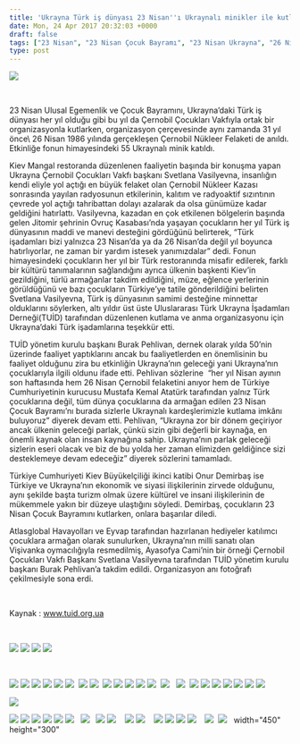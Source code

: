 ```yaml
---
title: 'Ukrayna Türk iş dünyası 23 Nisan''ı Ukraynalı minikler ile kutladı'
date: Mon, 24 Apr 2017 20:32:03 +0000
draft: false
tags: ["23 Nisan", "23 Nisan Çocuk Bayramı", "23 Nisan Ukrayna", "26 Nisan Çernobil", "26 Nisan Çernobil Nükleer Felaketi", "cernobil", "TUİD (Türk Ukrayna İşadamları Derneği)"]
type: post
---
```


![](https://burakpehlivan.org/wp-content/uploads/2017/04/IMG_3963-75.jpg)

 

23 Nisan Ulusal Egemenlik ve Çocuk Bayramını, Ukrayna’daki Türk iş dünyası her yıl olduğu gibi bu yıl da Çernobil Çocukları Vakfıyla ortak bir organizasyonla kutlarken, organizasyon çerçevesinde aynı zamanda 31 yıl önce\\ 26 Nisan 1986 yılında gerçekleşen Çernobil Nükleer Felaketi de anıldı. Etkinliğe fonun himayesindeki 55 Ukraynalı minik katıldı.

Kiev Mangal restoranda düzenlenen faaliyetin başında bir konuşma yapan Ukrayna Çernobil Çocukları Vakfı başkanı Svetlana Vasilyevna, insanlığın kendi eliyle yol açtığı en büyük felaket olan Çernobil Nükleer Kazası sonrasında yayılan radyosunun etkilerinin, kalıtım ve radyoaktif sızıntının çevrede yol açtığı tahribattan dolayı azalarak da olsa günümüze kadar geldiğini hatırlattı. Vasilyevna, kazadan en çok etkilenen bölgelerin başında gelen Jitomir şehrinin Ovruç Kasabası’nda yaşayan çocukların her yıl Türk iş dünyasının maddi ve manevi desteğini gördüğünü belirterek, “Türk işadamları bizi yalnızca 23 Nisan’da ya da 26 Nisan’da değil yıl boyunca hatırlıyorlar, ne zaman bir yardım istesek yanımızdalar” dedi. Fonun himayesindeki çocukların her yıl bir Türk restoranında misafir edilerek, farklı bir kültürü tanımalarının sağlandığını ayrıca ülkenin başkenti Kiev’in gezildiğini, türlü armağanlar takdim edildiğini, müze, eğlence yerlerinin görüldüğünü ve bazı çocukların Türkiye’ye tatile gönderildiğini belirten Svetlana Vasilyevna, Türk iş dünyasının samimi desteğine minnettar olduklarını söylerken, altı yıldır üst üste Uluslararası Türk Ukrayna İşadamları Derneği(TUİD) tarafından düzenlenen kutlama ve anma organizasyonu için Ukrayna’daki Türk işadamlarına teşekkür etti.

TUİD yönetim kurulu başkanı Burak Pehlivan, dernek olarak yılda 50’nin üzerinde faaliyet yaptıklarını ancak bu faaliyetlerden en önemlisinin bu faaliyet olduğunu zira bu etkinliğin Ukrayna’nın geleceği yani Ukrayna’nın çocuklarıyla ilgili oldunu ifade etti. Pehlivan sözlerine  “her yıl Nisan ayının son haftasında hem 26 Nisan Çernobil felaketini anıyor hem de Türkiye Cumhuriyetinin kurucusu Mustafa Kemal Atatürk tarafından yalnız Türk çocuklarına değil, tüm dünya çocuklarına da armağan edilen 23 Nisan Çocuk Bayramı’nı burada sizlerle Ukraynalı kardeşlerimizle kutlama imkânı buluyoruz” diyerek devam etti. Pehlivan, “Ukrayna zor bir dönem geçiriyor ancak ülkenin geleceği parlak, çünkü sizin gibi değerli bir kaynağa, en önemli kaynak olan insan kaynağına sahip. Ukrayna’nın parlak geleceği sizlerin eseri olacak ve biz de bu yolda her zaman elimizden geldiğince sizi desteklemeye devam edeceğiz” diyerek sözlerini tamamladı.

Türkiye Cumhuriyeti Kiev Büyükelçiliği ikinci katibi Onur Demirbaş ise Türkiye ve Ukrayna’nın ekonomik ve siyasi ilişkilerinin zirvede olduğunu, aynı şekilde başta turizm olmak üzere kültürel ve insani ilişkilerinin de mükemmele yakın bir düzeye ulaştığını söyledi. Demirbaş, çocukların 23 Nisan Çocuk Bayramını kutlarken, onlara başarılar diledi.

Atlasglobal Havayolları ve Eyvap tarafından hazırlanan hediyeler katılımcı çocuklara armağan olarak sunulurken, Ukrayna’nın milli sanatı olan Vişivanka oymacılığıyla resmedilmiş, Ayasofya Cami’nin bir örneği Çernobil Çocukları Vakfı Başkanı Svetlana Vasilyevna tarafından TUİD yönetim kurulu başkanı Burak Pehlivan’a takdim edildi. Organizasyon anı fotoğrafı çekilmesiyle sona erdi.

 

Kaynak : www.tuid.org.ua

 

![](https://burakpehlivan.org/wp-content/uploads/2017/04/IMG_3793-1-Копировать.jpg) ![](https://burakpehlivan.org/wp-content/uploads/2017/04/IMG_3802-2-Копировать.jpg) ![](https://burakpehlivan.org/wp-content/uploads/2017/04/IMG_3803-3-Копировать.jpg) ![](https://burakpehlivan.org/wp-content/uploads/2017/04/IMG_3806-4-Копировать.jpg)

 

![](https://burakpehlivan.org/wp-content/uploads/2017/04/IMG_3809-6-Копировать.jpg) ![](https://burakpehlivan.org/wp-content/uploads/2017/04/IMG_3811-7-Копировать.jpg) ![](https://burakpehlivan.org/wp-content/uploads/2017/04/IMG_3812-8-Копировать.jpg) ![](https://burakpehlivan.org/wp-content/uploads/2017/04/IMG_3813-9-Копировать.jpg) ![](https://burakpehlivan.org/wp-content/uploads/2017/04/IMG_3814-10-Копировать.jpg) ![](https://burakpehlivan.org/wp-content/uploads/2017/04/IMG_3816-11-Копировать.jpg)  ![](https://burakpehlivan.org/wp-content/uploads/2017/04/IMG_3824-13-Копировать.jpg) ![](https://burakpehlivan.org/wp-content/uploads/2017/04/IMG_3828-14-Копировать.jpg)  ![](https://burakpehlivan.org/wp-content/uploads/2017/04/IMG_3835-17-Копировать.jpg) ![](https://burakpehlivan.org/wp-content/uploads/2017/04/IMG_3837-18-Копировать.jpg) ![](https://burakpehlivan.org/wp-content/uploads/2017/04/IMG_3839-19-Копировать.jpg) ![](https://burakpehlivan.org/wp-content/uploads/2017/04/IMG_3840-20-Копировать.jpg) ![](https://burakpehlivan.org/wp-content/uploads/2017/04/IMG_3842-21-Копировать.jpg)  ![](https://burakpehlivan.org/wp-content/uploads/2017/04/IMG_3851-24-Копировать.jpg)   ![](https://burakpehlivan.org/wp-content/uploads/2017/04/IMG_3856-27-Копировать.jpg)  ![](https://burakpehlivan.org/wp-content/uploads/2017/04/IMG_3863-29-Копировать.jpg) ![](https://burakpehlivan.org/wp-content/uploads/2017/04/IMG_3865-30-Копировать.jpg) ![](https://burakpehlivan.org/wp-content/uploads/2017/04/IMG_3866-31-Копировать.jpg) ![](https://burakpehlivan.org/wp-content/uploads/2017/04/IMG_3867-32-Копировать.jpg) ![](https://burakpehlivan.org/wp-content/uploads/2017/04/IMG_3868-33-Копировать.jpg) ![](https://burakpehlivan.org/wp-content/uploads/2017/04/IMG_3873-34-Копировать.jpg) ![](https://burakpehlivan.org/wp-content/uploads/2017/04/IMG_3874-35-Копировать.jpg)

![](https://burakpehlivan.org/wp-content/uploads/2017/04/IMG_3876-36-Копировать.jpg)

![](https://burakpehlivan.org/wp-content/uploads/2017/04/IMG_3879-37-Копировать.jpg) ![](https://burakpehlivan.org/wp-content/uploads/2017/04/IMG_3881-38-Копировать.jpg) ![](https://burakpehlivan.org/wp-content/uploads/2017/04/IMG_3882-39-Копировать.jpg) ![](https://burakpehlivan.org/wp-content/uploads/2017/04/IMG_3883-40-Копировать.jpg) ![](https://burakpehlivan.org/wp-content/uploads/2017/04/IMG_3888-42-Копировать.jpg) ![](https://burakpehlivan.org/wp-content/uploads/2017/04/IMG_3894-43-Копировать.jpg)   ![](https://burakpehlivan.org/wp-content/uploads/2017/04/IMG_3898-46-Копировать.jpg)   ![](https://burakpehlivan.org/wp-content/uploads/2017/04/IMG_3905-49-Копировать.jpg) ![](https://burakpehlivan.org/wp-content/uploads/2017/04/IMG_3906-50-Копировать.jpg)    ![](https://burakpehlivan.org/wp-content/uploads/2017/04/IMG_3913-54-Копировать.jpg) ![](https://burakpehlivan.org/wp-content/uploads/2017/04/IMG_3915-55-Копировать.jpg)    ![](https://burakpehlivan.org/wp-content/uploads/2017/04/IMG_3921-59-Копировать.jpg) ![](https://burakpehlivan.org/wp-content/uploads/2017/04/IMG_3923-60-Копировать.jpg) ![](https://burakpehlivan.org/wp-content/uploads/2017/04/IMG_3924-61-Копировать.jpg) ![](https://burakpehlivan.org/wp-content/uploads/2017/04/IMG_3926-62-Копировать.jpg)    ![](https://burakpehlivan.org/wp-content/uploads/2017/04/IMG_3942-66-Копировать.jpg)  ![](https://burakpehlivan.org/wp-content/uploads/2017/04/IMG_3945-68-Копировать.jpg)   width="450" height="300"